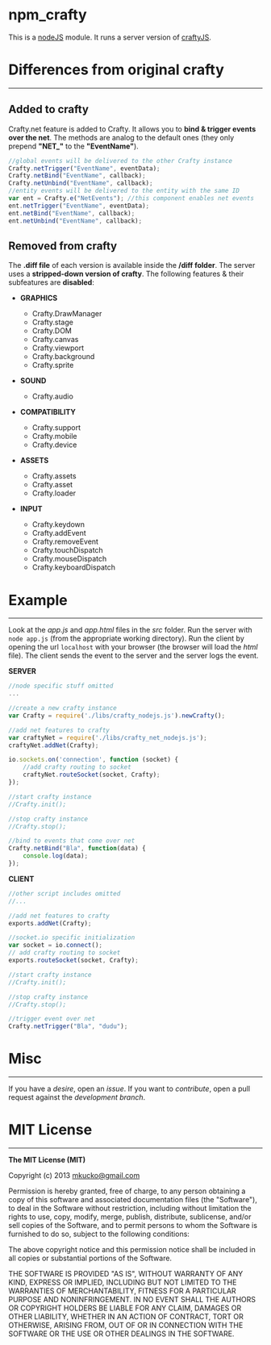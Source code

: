 npm_crafty
==========

This is a [nodeJS](http://nodejs.org/) module. It runs a server version of [craftyJS](http://craftyjs.com/).

# Differences from original crafty
--------------------------------
## Added to crafty
Crafty.net feature is added to Crafty. It allows you to __bind & trigger events over the net__.
The methods are analog to the default ones (they only prepend **"NET_"** to the **"EventName"**).
```javascript
//global events will be delivered to the other Crafty instance
Crafty.netTrigger("EventName", eventData);
Crafty.netBind("EventName", callback);
Crafty.netUnbind("EventName", callback);
//entity events will be delivered to the entity with the same ID
var ent = Crafty.e("NetEvents"); //this component enables net events
ent.netTrigger("EventName", eventData);
ent.netBind("EventName", callback);
ent.netUnbind("EventName", callback);
```

## Removed from crafty
The **.diff file** of each version is available inside the **/diff folder**.
The server uses a __stripped-down version of crafty__. The following features & their subfeatures are **disabled**:
* __GRAPHICS__
	* Crafty.DrawManager
	* Crafty.stage
	* Crafty.DOM
	* Crafty.canvas
	* Crafty.viewport
	* Crafty.background
	* Crafty.sprite

* __SOUND__
	* Crafty.audio

* __COMPATIBILITY__
	* Crafty.support
	* Crafty.mobile
	* Crafty.device

* __ASSETS__
	* Crafty.assets
	* Crafty.asset
	* Crafty.loader

* __INPUT__
 	* Crafty.keydown
	* Crafty.addEvent
	* Crafty.removeEvent
	* Crafty.touchDispatch
	* Crafty.mouseDispatch
	* Crafty.keyboardDispatch

	
# Example
---------
Look at the _app.js_ and _app.html_ files in the _src_ folder.
Run the server with `node app.js` (from the appropriate working directory).
Run the client by opening the url `localhost` with your browser (the browser will load the _html_ file).
The client sends the event to the server and the server logs the event.

__SERVER__
```javascript
//node specific stuff omitted
...

//create a new crafty instance
var Crafty = require('./libs/crafty_nodejs.js').newCrafty();

//add net features to crafty
var craftyNet = require('./libs/crafty_net_nodejs.js');
craftyNet.addNet(Crafty);

io.sockets.on('connection', function (socket) {
	//add crafty routing to socket
	craftyNet.routeSocket(socket, Crafty);
});

//start crafty instance
//Crafty.init();

//stop crafty instance
//Crafty.stop();

//bind to events that come over net
Crafty.netBind("Bla", function(data) {
	console.log(data);
});
```

__CLIENT__
```javascript
//other script includes omitted
//...

//add net features to crafty
exports.addNet(Crafty);

//socket.io specific initialization
var socket = io.connect();
// add crafty routing to socket
exports.routeSocket(socket, Crafty);

//start crafty instance
//Crafty.init();

//stop crafty instance
//Crafty.stop();

//trigger event over net
Crafty.netTrigger("Bla", "dudu");
```

# Misc
------
If you have a _desire_, open an _issue_. 
If you want to _contribute_, open a pull request against the _development branch_.

# MIT License
-------------
__The MIT License (MIT)__

Copyright (c) 2013 mkucko@gmail.com

Permission is hereby granted, free of charge, to any person obtaining a copy of this software and 
associated documentation files (the "Software"), to deal in the Software without restriction, 
including without limitation the rights to use, copy, modify, merge, publish, distribute, sublicense, 
and/or sell copies of the Software, and to permit persons to whom the Software is furnished to do so, 
subject to the following conditions:

The above copyright notice and this permission notice shall be included in all copies or substantial 
portions of the Software.

THE SOFTWARE IS PROVIDED "AS IS", WITHOUT WARRANTY OF ANY KIND, EXPRESS OR IMPLIED, INCLUDING BUT 
NOT LIMITED TO THE WARRANTIES OF MERCHANTABILITY, FITNESS FOR A PARTICULAR PURPOSE AND 
NONINFRINGEMENT. IN NO EVENT SHALL THE AUTHORS OR COPYRIGHT HOLDERS BE LIABLE FOR ANY CLAIM, 
DAMAGES OR OTHER LIABILITY, WHETHER IN AN ACTION OF CONTRACT, TORT OR OTHERWISE, ARISING FROM, OUT 
OF OR IN CONNECTION WITH THE SOFTWARE OR THE USE OR OTHER DEALINGS IN THE SOFTWARE.


